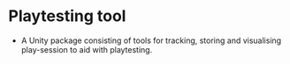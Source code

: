 # Playtesting tool

- A Unity package consisting of tools for tracking, storing and visualising play-session to aid with playtesting.